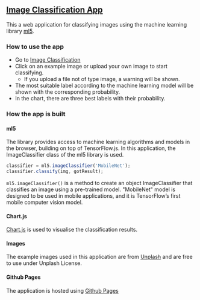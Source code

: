 ## [Image Classification App](https://vquynh.github.io/image-classification/home.html)

This a web application for classifying images using the machine learning library [ml5](https://ml5js.org).

### How to use the app
- Go to [Image Classification](https://vquynh.github.io/image-classification/home.html)
- Click on an example image or upload your own image to start classifying.
    - If you upload a file not of type image, a warning will be shown.
- The most suitable label according to the machine learning model will be shown with the corresponding probability.
- In the chart, there are three best labels with their probability. 

### How the app is built
#### ml5
The library provides access to machine learning algorithms and models in the browser, building on top of TensorFlow.js. 
In this application, the ImageClassifier class of the ml5 library is used.

```javascript
classifier = ml5.imageClassifier('MobileNet');
classifier.classify(img, gotResult);

```
 `ml5.imageClassifier()` is a method to create an object ImageClassifier that classifies an image using a pre-trained model.
 "MobileNet" model is designed to be used in mobile applications, and it is TensorFlow’s first mobile computer vision model.

#### Chart.js
[Chart.js](https://www.chartjs.org/docs/latest/) is used to visualise the classification results.

#### Images 
The example images used in this application are from [Unplash](https://unsplash.com/photos/d6u5Z6A28VI?utm_source=unsplash&utm_medium=referral&utm_content=creditShareLink) and are free to use under Unplash License.

#### Github Pages
The application is hosted using [Github Pages](https://pages.github.com)